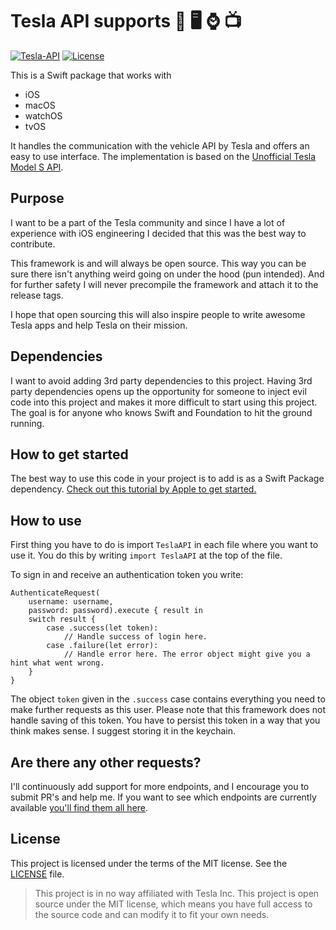 # Tesla API supports 📱 🖥 ⌚ 📺

[![Tesla-API](https://img.shields.io/badge/platform-iOS%20%7C%20macOS%20%7C%20watchOS%20%7C%20tvOS-lightgrey.svg?style=flat)](https://github.com/JagCesar/Tesla-API)
[![License](https://img.shields.io/badge/license-MIT-AA8DF8.svg?style=flat)](https://github.com/JagCesar/Tesla-API/blob/master/LICENSE)

This is a Swift package that works with
- iOS
- macOS
- watchOS
- tvOS

It handles the communication with the vehicle API by Tesla and offers an easy to use interface. The implementation is based on the [Unofficial Tesla Model S API](https://docs.timdorr.apiary.io).

## Purpose

I want to be a part of the Tesla community and since I have a lot of experience with iOS engineering I decided that this was the best way to contribute.

This framework is and will always be open source. This way you can be sure there isn't anything weird going on under the hood (pun intended). And for further safety I will never precompile the framework and attach it to the release tags.

I hope that open sourcing this will also inspire people to write awesome Tesla apps and help Tesla on their mission.

## Dependencies

I want to avoid adding 3rd party dependencies to this project. Having 3rd party dependencies opens up the opportunity for someone to inject evil code into this project and makes it more difficult to start using this project. The goal is for anyone who knows Swift and Foundation to hit the ground running.

## How to get started

The best way to use this code in your project is to add is as a Swift Package dependency. [Check out this tutorial by Apple to get started.](https://developer.apple.com/documentation/xcode/adding_package_dependencies_to_your_app)

## How to use

First thing you have to do is import `TeslaAPI` in each file where you want to use it. You do this by writing `import TeslaAPI` at the top of the file.

To sign in and receive an authentication token you write:

```
AuthenticateRequest(
    username: username,
    password: password).execute { result in
    switch result {
        case .success(let token):
            // Handle success of login here.
        case .failure(let error):
            // Handle error here. The error object might give you a hint what went wrong.
    }
}
```

The object `token` given in the `.success` case contains everything you need to make further requests as this user. Please note that this framework does not handle saving of this token. You have to persist this token in a way that you think makes sense. I suggest storing it in the keychain.

## Are there any other requests?

I'll continuously add support for more endpoints, and I encourage you to submit PR's and help me. If you want to see which endpoints are currently available [you'll find them all here](https://github.com/JagCesar/Tesla-API/tree/master/Source/Requests).

## License

This project is licensed under the terms of the MIT license. See the [LICENSE](LICENSE) file.

> This project is in no way affiliated with Tesla Inc. This project is open source under the MIT license, which means you have full access to the source code and can modify it to fit your own needs.
